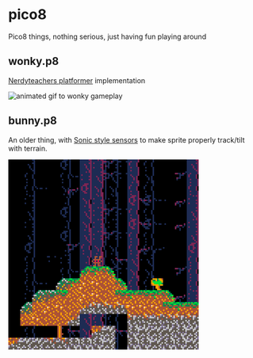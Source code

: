 # pico8

Pico8 things, nothing serious, just having fun playing around

## wonky.p8

[Nerdyteachers platformer](https://nerdyteachers.com/Explain/Platformer/) implementation

![animated gif to wonky gameplay](images/wonky.gif)

## bunny.p8

An older thing, with
[Sonic style sensors](https://info.sonicretro.org/SPG:Solid_Tiles#Sensors)
to make sprite properly track/tilt with terrain.

![animated gif to bunny gameplay](images/bunny_0.gif)
